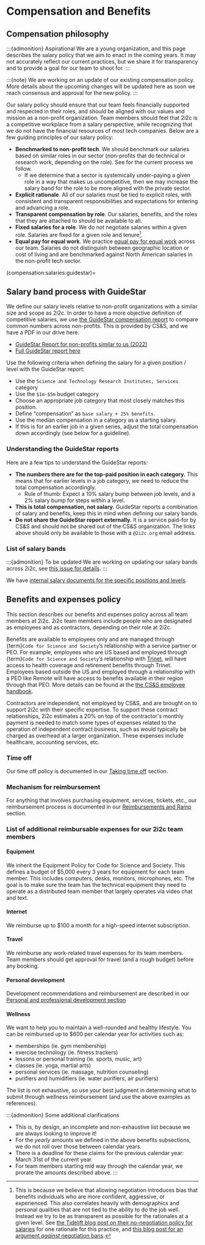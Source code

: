 # Compensation and Benefits

## Compensation philosophy

:::{admonition} Aspirational
We are a young organization, and this page describes the salary policy that we aim to enact in the coming years.
It may not accurately reflect our current practices, but we share it for transparency and to provide a goal for our team to shoot for.
:::

:::{note}
We are working on an update of our existing compensation policy. More details about the upcoming changes will be updated here as soon we reach consensus and approval for the new policy.
:::

Our salary policy should ensure that our team feels financially supported and respected in their roles, and should be aligned with our values and mission as a non-profit organization.
Team members should feel that 2i2c is a competitive workplace from a salary perspective, while recognizing that we do not have the financial resources of most tech companies.
Below are a few guiding principles of our salary policy:

- **Benchmarked to non-profit tech**. We should benchmark our salaries based on similar roles in our sector (non-profits that do technical or research work, depending on the role). See [](compensation:salaries:guidestar) for the current process we follow.
  - If we determine that a sector is systemically under-paying a given role in a way that makes us uncompetitive, then we may increase the salary band for the role to be more aligned with the private sector.
- **Explicit rationale**. All of our salaries must be tied to explicit roles, with consistent and transparent responsibilities and expectations for entering and advancing a role.
- **Transparent compensation by role**. Our salaries, benefits, and the roles that they are attached to should be available to all.
- **Fixed salaries for a role**. We do not negotiate salaries within a given role.
  Salaries are fixed for a given role and tenure[^tidelift].
- **Equal pay for equal work**. We practice [equal pay for equal work](https://en.wikipedia.org/wiki/Equal_pay_for_equal_work) across our team. Salaries do not distinguish between geographic location or cost of living and are benchmarked against North American salaries in the non-profit tech sector.

[^tidelift]: This is because we believe that allowing negotiation introduces bias that benefits individuals who are more confident, aggressive, or experienced. This also correlates heavily with demographics and personal qualities that are not tied to the ability to do the job well. Instead we try to be as transparent as possible for the rationales at a given level. See [the Tidelift blog post on their no-negotiation policy for salaries](https://blog.tidelift.com/why-we-have-a-no-negotiation-policy-at-tidelift) for one rationale for this practice, and [this blog post for an argument *against* negotiation bans](https://www.shrm.org/hr-today/news/hr-magazine/Pages/0915-salary-negotiation-bans.aspx).

(compensation:salaries:guidestar)=
## Salary band process with GuideStar

We define our salary levels relative to non-profit organizations with a similar size and scope as 2i2c.
In order to have a more objective definition of competitive salaries, we use [the GuideStar compensation report](https://www.guidestar.org/) to compare common numbers across non-profits.
This is provided by CS&S, and we have a PDF in our drive here:

- [GuideStar Report for non-profits similar to us (2022)](https://drive.google.com/open?id=10oxQ9fHGUjzxvxGOgMZbnOKUHzmF1ggK&authuser=choldgraf%402i2c.org&usp=drive_fs)
- [Full GuideStar report here](https://drive.google.com/open?id=1s7YwEAIlHXQ-Jh3rIQjaGAr4Qkx8lulu&authuser=choldgraf%402i2c.org&usp=drive_fs)

Use the following criteria when defining the salary for a given position / level with the GuideStar report:

- Use the `Science and Technology Research Institutes, Services` category
- Use the `$1m-$5m` budget category
- Choose an appropriate job category that most closely matches this position.
- Define “compensation” as `base salary + 25% benefits`.
- Use the median compensation in a category as a starting salary.
- If this is for an earlier job in a given series, adjust the total compensation down accordingly (see below for a guideline).

### Understanding the GuideStar reports

Here are a few tips to understand the GuideStar reports:

- **The numbers there are for the top-paid position in each category.** This means that for earlier levels in a job category, we need to reduce the total compensation accordingly.
  - Rule of thumb: Expect a 10% salary bump between job levels, and a 2% salary bump for steps within a level.
- **This is total compensation, not salary.** GuideStar reports a combination of salary and benefits, keep this in mind when defining our salary bands.
- **Do not share the GuideStar report externally.** It is a service paid-for by CS&S and should not be shared out of the CS&S organization. The links above should only be available to those with a `@2i2c.org` email address.

### List of salary bands

:::{admonition} To be updated
We are working on updating our salary bands across 2i2c, see [this issue for details](https://github.com/2i2c-org/meta/issues/171).
:::

We have [internal salary documents for the specific positions and levels](https://docs.google.com/spreadsheets/d/1JZaudP91jABvlKof_A1EUHJAXa7DywLSG69PpQi-Cck/edit?usp=sharing).

## Benefits and expenses policy

This section describes our benefits and expenses policy across all team members at 2i2c. 2i2c team members include people who are designated as employees and as contractors, depending on their role at 2i2c.

Benefits are available to employees only and are managed through {term}`Code for Science and Society`’s relationship with a service partner or PEO. For example, employees who are US based and employed through {term}`Code for Science and Society`’s relationship with [Trinet](https://www.trinet.com/), will have access to health coverage and retirement benefits through Trinet. Employees based outside the US and employed through a relationship with a PEO like Remote will have access to benefits available in their region through that PEO. More details can be found at the [the CS&S employee handbook](https://drive.google.com/file/d/1anHo8P09gjGLnUfGj2ceSDxvJTYwMeS1/view?usp=sharing).

Contractors are independent, not employed by CS&S, and are brought on to support 2i2c with their specific expertise. To support these contract relationships, 2i2c estimates a 20% on top of the contractor's monthly payment is needed to match some types of expenses related to the operation of independent contract business, such as would typically be charged as overhead at a larger organization. These expenses include healthcare, accounting services, etc.

### Time off

Our time off policy is documented in our [Taking time off](./time-off.md) section.

### Mechanism for reimbursement

For anything that involves purchasing equipment, services, tickets, etc., our reimbursement process is documented in our [Reimbursements and Ramp](../administration/reimburse.md) section.

### List of additional reimbursable expenses for our 2i2c team members

#### Equipment

We inherit the Equipment Policy for Code for Science and Society.
This defines a budget of $5,000 every 3 years for equipment for each team member.
This includes computers, desks, monitors, microphones, etc.
The goal is to make sure the team has the technical equipment they need to operate as a distributed team member that largely operates via video chat and text.

#### Internet

We reimburse up to $100 a month for a high-speed internet subscription.

#### Travel

We reimburse any work-related travel expenses for its team members.
Team members should get approval for travel (and a rough budget) before any booking.

#### Personal development

Development recommendations and reimbursement are described in our [Personal and professional development section](./development.md)

#### Wellness

We want to help you to maintain a well-rounded and healthy lifestyle. You can be reimbursed up to $600 per calendar year for activities such as:

* memberships (ie. gym membership)
* exercise technology (ie. fitness trackers)
* lessons or personal training (ie. sports, music, art)
* classes (ie. yoga, martial arts)
* personal services (ie. massage, nutrition counseling)
* purifiers and humidifiers (ie. water purifiers, air purifiers)

The list is not exhaustive, so use your best judgment in determining what to submit through wellness reimbursement (and use the above examples as references).

:::{admonition} Some additional clarifications
* This is, by design, an incomplete and non-exhaustive list because we are always looking to improve it!
* For the *yearly* amounts we defined in the above benefits subsections, we do not roll over those between calendar years.
* There is a deadline for these claims for the previous calendar year: March 31st of the current year.
* For team members starting mid way through the calendar year, we prorate the amounts described above.
:::

